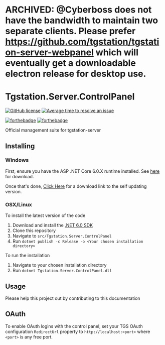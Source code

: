 # ARCHIVED: @Cyberboss does not have the bandwidth to maintain two separate clients. Please prefer https://github.com/tgstation/tgstation-server-webpanel which will eventually get a downloadable electron release for desktop use.

# Tgstation.Server.ControlPanel

[![GitHub license](https://img.shields.io/github/license/tgstation/Tgstation.Server.ControlPanel.svg)](https://github.com/tgstation/Tgstation.Server.ControlPanel/blob/master/LICENSE) [![Average time to resolve an issue](http://isitmaintained.com/badge/resolution/tgstation/Tgstation.Server.ControlPanel.svg)](http://isitmaintained.com/project/tgstation/Tgstation.Server.ControlPanel "Average time to resolve an issue")

[![forthebadge](http://forthebadge.com/images/badges/made-with-c-sharp.svg)](http://forthebadge.com) [![forthebadge](http://forthebadge.com/images/badges/60-percent-of-the-time-works-every-time.svg)](http://forthebadge.com)

Official management suite for tgstation-server

## Installing

### Windows

First, ensure you have the ASP .NET Core 6.0.X runtime installed. See [here](https://dotnet.microsoft.com/download/dotnet/6.0) for download.


Once that's done, [Click Here](https://github.com/tgstation/Tgstation.Server.ControlPanel/releases/latest) for a download link to the self updating version.

### OSX/Linux

To install the latest version of the code

1. Download and install the [.NET 6.0 SDK](https://dotnet.microsoft.com/download/dotnet/6.0)
1. Clone this repository
1. Navigate to `src/Tgstation.Server.ControlPanel`
1. Run `dotnet publish -c Release -o <Your chosen installation directory>`

To run the installation

1. Navigate to your chosen installation directory
2. Run `dotnet Tgstation.Server.ControlPanel.dll`

## Usage

Please help this project out by contributing to this documentation

## OAuth

To enable OAuth logins with the control panel, set your TGS OAuth configuration `RedirectUrl` property to `http://localhost:<port>` where `<port>` is any free port.
